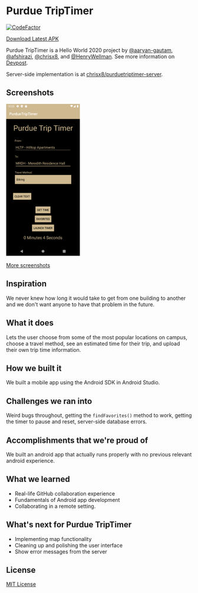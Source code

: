 # Purdue TripTimer

[![CodeFactor](https://www.codefactor.io/repository/github/chrisx8/purduetriptimer/badge/main)](https://www.codefactor.io/repository/github/chrisx8/purduetriptimer/overview/main)

[Download Latest APK](https://github.com/chrisx8/purduetriptimer/releases/latest)

Purdue TripTimer is a Hello World 2020 project by [@aaryan-gautam](https://github.com/aaryan-gautam), [@afshirazi](https://github.com/afshirazi), [@chrisx8](https://github.com/chrisx8), and [@HenryWellman](https://github.com/HenryWellman). See more information on [Devpost](https://devpost.com/software/purdue-triptimer).

Server-side implementation is at [chrisx8/purduetriptimer-server](https://github.com/chrisx8/purduetriptimer-server).

## Screenshots

<img src="screenshots/Screenshot4.png" alt-text="Screenshot" width="200px">

[More screenshots](screenshots/)

## Inspiration

We never knew how long it would take to get from one building to another and we don't want anyone to have that problem in the future.

## What it does

Lets the user choose from some of the most popular locations on campus, choose a travel method, see an estimated time for their trip, and upload their own trip time information.

## How we built it

We built a mobile app using the Android SDK in Android Studio.

## Challenges we ran into

Weird bugs throughout, getting the `findFavorites()` method to work, getting the timer to pause and reset, server-side database errors.

## Accomplishments that we're proud of

We built an android app that actually runs properly with no previous relevant android experience.

## What we learned

- Real-life GitHub collaboration experience
- Fundamentals of Android app development
- Collaborating in a remote setting.

## What's next for Purdue TripTimer

- Implementing map functionality
- Cleaning up and polishing the user interface
- Show error messages from the server

## License

[MIT License](LICENSE)
